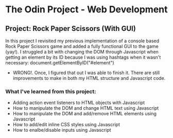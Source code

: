 # The Odin Project - Web Development #
## Project: Rock Paper Scissors (With GUI) ##
In this project I revisited my previous implementation of a console based Rock Paper Scissors game
and added a fully functional GUI to the game (yay!). I struggled a bit with changing the DOM through Javascript
when getting an element by its ID because I was using hashtags when it wasn't necessary: document.getElementByID("#element")
- WRONG!. Once, I figured that out I was able to finish it. There are still improvements to make in both my HTML structure
and Javascript code.

### What I've learned from this project: ###
* Adding action event listeners to HTML objects with Javascript
* How to manipulate the DOM and change HTML text using Javascript
* How to manipulate the DOM and add/remove HTML elements using Javascript
* How to add/edit inline CSS styles using Javascript
* How to enalbe/disable inputs using Javascript